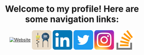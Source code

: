 <h1 align="center">Welcome to my profile! Here are some navigation links: </h1>
<p align="center">
<a href=https://mohamadmohebx.netlify.app><img align="center" src="https://github.com/MohamadMoheb/Website/blob/main/img/Icon.png?raw=true" alt="Website" height="64" width="64"/></a>
<a href=https://github.com/Electronics-Calculator><img align="center" src="Icons/EC.png" alt="EC" height="64" width="64" target="_blank"/></a>
<a href=https://www.linkedin.com/in/mohamad-moheb-901501162/><img align="center" src="Icons/LinkedIn.png" alt="LinkedIn" height="64" width="64"/></a>
<a href=https://twitter.com/m0edah0e><img align="center" src="Icons/Twitter.png" alt="Twitter" height="64" width="64"/></a>
<a href=https://www.instagram.com/mohamadmohebx><img align="center" src="Icons/Instagram.png" alt="Instagram" height="64" width="64"/></a>
<a href=https://stackoverflow.com/users/12148762/mohamad><img align="center" src="Icons/Stack.png" alt="Stackoverflow" height="64" width="64"/></a>
